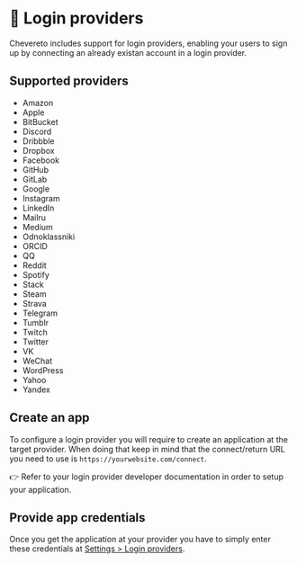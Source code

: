 # 🔌 Login providers

Chevereto includes support for login providers, enabling your users to sign up by connecting an already existan account in a login provider.

## Supported providers

* Amazon
* Apple
* BitBucket
* Discord
* Dribbble
* Dropbox
* Facebook
* GitHub
* GitLab
* Google
* Instagram
* LinkedIn
* Mailru
* Medium
* Odnoklassniki
* ORCID
* QQ
* Reddit
* Spotify
* Stack
* Steam
* Strava
* Telegram
* Tumblr
* Twitch
* Twitter
* VK
* WeChat
* WordPress
* Yahoo
* Yandex

## Create an app

To configure a login provider you will require to create an application at the target provider. When doing that keep in mind that the connect/return URL you need to use is `https://yourwebsite.com/connect`.

👉 Refer to your login provider developer documentation in order to setup your application.

## Provide app credentials

Once you get the application at your provider you have to simply enter these credentials at [Settings > Login providers](../settings/login-providers.md).
